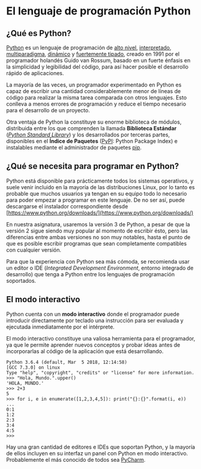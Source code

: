 # El lenguaje de programación Python

## ¿Qué es Python?

[Python](https://es.wikipedia.org/wiki/Python) es un lenguaje de programación de [alto nivel](https://es.wikipedia.org/wiki/Lenguaje_de_alto_nivel), [interpretado](https://es.wikipedia.org/wiki/Intérprete_%28informática%29), [multiparadigma](https://es.wikipedia.org/wiki/Lenguaje_de_programación_multiparadigma), [dinámico](https://es.wikipedia.org/wiki/Tipado_dinámico) y [fuertemente tipado](https://es.wikipedia.org/wiki/Tipado_fuerte), creado en 1991 por el programador holandés Guido van Rossum, basado en un fuerte énfasis en la simplicidad y legibilidad del código, para así hacer posible el desarrollo rápido de aplicaciones.

La mayoría de las veces, un programador experimentado en Python es capaz de escribir una cantidad considerablemente menor de líneas de código para realizar la misma tarea comparada con otros lenguajes. Esto conlleva a menos errores de programación y reduce el tiempo necesario para el desarrollo de un proyecto.

Otra ventaja de Python la constituye su enorme biblioteca de módulos, distribuida entre los que comprenden la llamada **Biblioteca Estándar** \([_Python Standard Library_](http://docs.python.org.ar/tutorial/3/stdlib.html)\) y los desarrollados por terceras partes, disponibles en el **Índice de Paquetes** \([PyPI](https://es.wikipedia.org/wiki/Python_Package_Index): Python Package Index\) e instalables mediante el administrador de paquetes [pip](https://es.wikipedia.org/wiki/Pip_%28administrador_de_paquetes%29).

## ¿Qué se necesita para programar en Python?

Python está disponible para prácticamente todos los sistemas operativos, y suele venir incluido en la mayoría de las distribuciones Linux, por lo tanto es probable que muchos usuarios ya tengan en su equipo todo lo necesario para poder empezar a programar en este lenguaje. De no ser así, puede descargarse el instalador correspondiente desde [https://www.python.org/downloads/](https://www.python.org/downloads/)

En nuestra asignatura, usaremos la versión 3 de Python, a pesar de que la versión 2 sigue siendo muy popular al momento de escribir ésto, pero las diferencias entre ambas versiones no son muy notables, hasta el punto de que es posible escribir programas que sean completamente compatibles con cualquier versión.

Para que la experiencia con Python sea más cómoda, se recomienda usar un editor o IDE \(_Integrated Development Environment_, entorno integrado de desarrollo\) que tenga a Python entre los lenguajes de programación soportados.

## El modo interactivo

Python cuenta con un **modo interactivo** donde el programador puede introducir directamente por teclado una instrucción para ser evaluada y ejecutada inmediatamente por el intérprete.

El modo interactivo constituye una valiosa herramienta para el programador, ya que le permite aprender nuevos conceptos y probar ideas antes de incorporarlas al código de la aplicación que está desarrollando.

```
Python 3.6.4 (default, Mar  5 2018, 12:14:58) 
[GCC 7.3.0] on linux
Type "help", "copyright", "credits" or "license" for more information.
>>> "Hola, Mundo.".upper()
'HOLA, MUNDO.'
>>> 2+3
5
>>> for i, e in enumerate([1,2,3,4,5]): print("{}:{}".format(i, e))
... 
0:1
1:2
2:3
3:4
4:5
>>>
```

Hay una gran cantidad de editores e IDEs que soportan Python, y la mayoría de ellos incluyen en su interfaz un panel con Python en modo interactivo. Probablemente el más conocido de todos sea [PyCharm](https://www.jetbrains.com/pycharm/).

